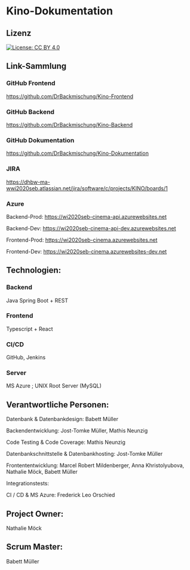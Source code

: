 # Kino-Dokumentation
## Lizenz
[![License: CC BY 4.0](https://img.shields.io/badge/License-CC%20BY%204.0-lightgrey.svg)](https://creativecommons.org/licenses/by/4.0/)
## Link-Sammlung
### GitHub Frontend
https://github.com/DrBackmischung/Kino-Frontend
### GitHub Backend
https://github.com/DrBackmischung/Kino-Backend
### GitHub Dokumentation
https://github.com/DrBackmischung/Kino-Dokumentation
### JIRA
https://dhbw-ma-wwi2020seb.atlassian.net/jira/software/c/projects/KINO/boards/1
### Azure
Backend-Prod: https://wi2020seb-cinema-api.azurewebsites.net

Backend-Dev: https://wi2020seb-cinema-api-dev.azurewebsites.net

Frontend-Prod: https://wi2020seb-cinema.azurewebsites.net

Frontend-Dev: https://wi2020seb-cinema.azurewebsites-dev.net

## Technologien:

### Backend
Java Spring Boot + REST

### Frontend
Typescript + React

### CI/CD
GitHub, Jenkins

### Server
MS Azure ; UNIX Root Server (MySQL)

## Verantwortliche Personen:

Datenbank & Datenbankdesign: Babett Müller

Backendentwicklung: Jost-Tomke Müller, Mathis Neunzig

Code Testing & Code Coverage: Mathis Neunzig

Datenbankschnittstelle & Datenbankhosting: Jost-Tomke Müller

Frontententwicklung: Marcel Robert Mildenberger, Anna Khristolyubova, Nathalie Möck, Babett Müller

Integrationstests:

CI / CD & MS Azure: Frederick Leo Orschied

## Project Owner:
Nathalie Möck

## Scrum Master:
Babett Müller
